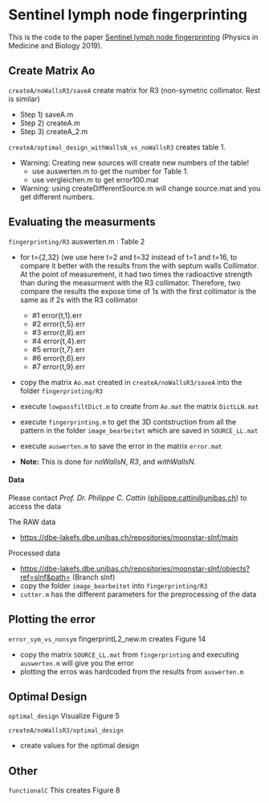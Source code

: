 # Sentinel lymph node fingerprinting
This is the code to the paper [Sentinel lymph node fingerprinting](http://iopscience.iop.org/10.1088/1361-6) (Physics in Medicine and Biology 2019).

## Create Matrix Ao
`createA/noWallsR3/saveA` 
create matrix for R3 (non-symetric collimator. Rest is similar)
* Step 1) saveA.m
* Step 2) createA.m
* Step 3) createA_2.m

`createA/optimal_design_withWallsN_vs_noWallsR3` 
 creates table 1. 
* Warning: Creating new sources will create new numbers of the table!
    * use auswerten.m to get the number for Table 1.
    * use vergleichen.m to get error100.mat
* Warning: using createDifferentSource.m will change source.mat and you get different numbers.


## Evaluating the measurments
`fingerprinting/R3`
auswerten.m : Table 2
* for t={2,32} (we use here t=2 and t=32 instead of t=1 and t=16, to compare it better with the results from the with septum walls Collimator. At the point of measurement, it had two times the radioactive strength than during the measurment with the R3 collimator. Therefore, two compare the results the expose time of 1s with the first collimator is the same as if 2s with the R3 collimator
	* #1 error{t,1}.err
	* #2 error{t,5}.err
	* #3 error{t,8}.err
	* #4 error{t,4}.err
	* #5 error{t,7}.err
	* #6 error{t,6}.err
	* #7 error{t,9}.err
* copy the matrix `Ao.mat` created in `createA/noWallsR3/saveA` into the folder `fingerprinting/R3`
* execute `lowpassfiltDict.m` to create from `Ao.mat` the matrix `DictLLN.mat`
* execute `fingerprinting.m` to get the 3D contstruction from all the pattern in the folder `image_bearbeitet` which are saved in `SOURCE_LL.mat`
* execute `auswerten.m` to save the error in the matrix `error.mat`


* **Note:** This is done for *noWallsN*, *R3*, and *withWallsN*.

#### Data
Please contact *Prof. Dr. Philippe C. Cattin* (philippe.cattin@unibas.ch) to access the data
 
The RAW data
* https://dbe-lakefs.dbe.unibas.ch/repositories/moonstar-slnf/main

Processed data
* https://dbe-lakefs.dbe.unibas.ch/repositories/moonstar-slnf/objects?ref=slnf&path= (Branch slnf)
* copy the folder `image_bearbeitet` into `fingerprinting/R3`
* `cutter.m` has the different parameters for the preprocessing of the data

## Plotting the error
`error_sym_vs_nonsym` fingerprintL2_new.m creates Figure 14
* copy the matrix `SOURCE_LL.mat` from `fingerprinting` and executing `auswerten.m` will give you the error
* plotting the erros was hardcoded from the results from `auswerten.m`

## Optimal Design
`optimal_design`
Visualize Figure 5

`createA/noWallsR3/optimal_design`
* create values for the optimal design


## Other
`functionalC`
This creates Figure 8 
